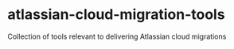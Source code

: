 # atlassian-cloud-migration-tools
Collection of tools relevant to delivering Atlassian cloud migrations
